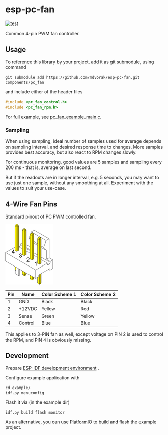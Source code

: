 # esp-pc-fan

[![test](https://github.com/mdvorak/esp-pc-fan/actions/workflows/test.yml/badge.svg)](https://github.com/mdvorak/esp-pc-fan/actions/workflows/test.yml)

Common 4-pin PWM fan controller.

## Usage

To reference this library by your project, add it as git submodule, using command

```shell
git submodule add https://github.com/mdvorak/esp-pc-fan.git components/pc_fan
```

and include either of the header files

```c
#include <pc_fan_control.h>
#include <pc_fan_rpm.h>
```

For full example, see [pc_fan_example_main.c](./example/main/pc_fan_example_main.c).

### Sampling

When using sampling, ideal number of samples used for average depends on sampling interval, and desired response time to
changes. More samples provides best accuracy, but also react to RPM changes slowly.

For continuous monitoring, good values are 5 samples and sampling every 200 ms - that is, average on last second.

But if the readouts are in longer interval, e.g. 5 seconds, you may want to use just one sample, without any smoothing
at all. Experiment with the values to suit your use-case.

## 4-Wire Fan Pins

Standard pinout of PC PWM controlled fan.

![Fan Connector](./assets/connector_mb_4pin_header.png)

| Pin | Name    | Color Scheme 1 | Color Scheme 2 |
|-----|---------|----------------|----------------|
| 1   | GND     | Black          | Black          |
| 2   | +12VDC  | Yellow         | Red            |
| 3   | Sense   | Green          | Yellow         |
| 4   | Control | Blue           | Blue           |

This applies to 3-PIN fan as well, except voltage on PIN 2 is used to control the RPM, and PIN 4 is obviously missing.

## Development

Prepare [ESP-IDF development environment](https://docs.espressif.com/projects/esp-idf/en/latest/esp32/get-started/index.html#get-started-get-prerequisites)
.

Configure example application with

```
cd example/
idf.py menuconfig
```

Flash it via (in the example dir)

```
idf.py build flash monitor
```

As an alternative, you can use [PlatformIO](https://docs.platformio.org/en/latest/core/installation.html) to build and
flash the example project.

